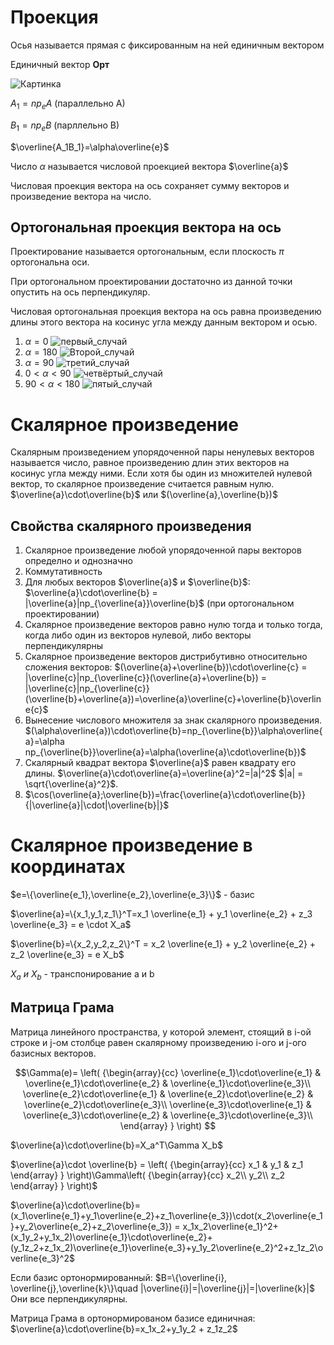 # Проекция

Осья называется прямая с фиксированным на ней единичным вектором

Единичный вектор **Орт**

![Картинка](11_01_1.jpg)

$A_1=np_eA$ (параллельно A)

$B_1=np_eB$ (парллельно B)

$\overline{A_1B_1}=\alpha\overline{e}$

Число $\alpha$ называется числовой проекцией вектора $\overline{a}$

Числовая проекция вектора на ось сохраняет сумму векторов и произведение вектора на число.

## Ортогональная проекция вектора на ось

Проектирование называется ортогональным, если плоскость $\pi$ ортогональна оси.

При ортогональном проектировании достаточно из данной точки опустить на ось перпендикуляр.

Числовая ортогональная проекция вектора на ось равна произведению длины этого вектора на косинус угла между данным вектором и осью.

1. $\alpha = 0$
![первый_случай](11_01_2.jpg)
2. $\alpha = 180$
![Второй_случай](11_01_3.jpg)
3. $\alpha = 90$
![третий_случай](11_01_4.jpg)
4. $0 <\alpha < 90$
![четвёртый_случай](11_01_5.jpg)
5. $90 < \alpha < 180$
![пятый_случай](11_01_6.jpg)

# Скалярное произведение
Скалярным произведением упорядоченной пары ненулевых векторов называется число, равное произведению длин этих векторов на косинус угла между ними. Если хотя бы один из множителей нулевой вектор, то скалярное произведение считается равным нулю. $\overline{a}\cdot\overline{b}$ или $(\overline{a},\overline{b})$

## Свойства скалярного произведения
1. Скалярное произведение любой упорядоченной пары векторов определно и однозначно
2. Коммутативность
3. Для любых векторов $\overline{a}$ и $\overline{b}$: $\overline{a}\cdot\overline{b} = |\overline{a}|np_{\overline{a}}\overline{b}$ (при ортогональном проектировании)
4. Скалярное произведение векторов равно нулю тогда и только тогда, когда либо один из векторов нулевой, либо векторы перпендикулярны
5. Скалярное произведение векторов дистрибутивно относительно сложения векторов: $(\overline{a}+\overline{b})\cdot\overline{c} = |\overline{c}|np_{\overline{c}}(\overline{a}+\overline{b}) = |\overline{c}|np_{\overline{c}}(\overline{b}+\overline{a})=\overline{a}\overline{c}+\overline{b}\overline{c}$
6. Вынесение числового множителя за знак скалярного произведения. $(\alpha\overline{a})\cdot\overline{b}=np_{\overline{b}}\alpha\overline{a}=\alpha np_{\overline{b}}\overline{a}=\alpha(\overline{a}\cdot\overline{b})$
7. Скалярный квадрат вектора $\overline{a}$ равен квадрату его длины. $\overline{a}\cdot\overline{a}=\overline{a}^2=|a|^2$ $|a| = \sqrt{\overline{a}^2}$.
8. $\cos(\overline{a};\overline{b})=\frac{\overline{a}\cdot\overline{b}}{|\overline{a}|\cdot|\overline{b}|}$ 

# Скалярное произведение в координатах

$e=\{\overline{e_1},\overline{e_2},\overline{e_3}\}$ - базис

$\overline{a}=\{x_1,y_1,z_1\}^T=x_1 \overline{e_1} + y_1 \overline{e_2} + z_3 \overline{e_3} = e \cdot X_a$

$\overline{b}=\{x_2,y_2,z_2\}^T = x_2 \overline{e_1} + y_2 \overline{e_2} + z_2 \overline{e_3} = e X_b$

$X_a\ и\ X_b$ - транспонирование a и b

## Матрица Грама

Матрица линейного пространства, у которой элемент, стоящий в i-ой строке и j-ом столбце равен скалярному произведению i-ого и j-ого базисных векторов.

$$\Gamma(e)=
\left( {\begin{array}{cc}
    \overline{e_1}\cdot\overline{e_1} & \overline{e_1}\cdot\overline{e_2} & \overline{e_1}\cdot\overline{e_3}\\
    \overline{e_2}\cdot\overline{e_1} & \overline{e_2}\cdot\overline{e_2} & \overline{e_2}\cdot\overline{e_3}\\
    \overline{e_3}\cdot\overline{e_1} & \overline{e_3}\cdot\overline{e_2} & \overline{e_3}\cdot\overline{e_3}\\
  \end{array} } \right)
$$

$\overline{a}\cdot\overline{b}=X_a^T\Gamma X_b$

$\overline{a}\cdot \overline{b} = \left( {\begin{array}{cc}
    x_1 & y_1 & z_1
  \end{array} } \right)\Gamma\left( {\begin{array}{cc}
    x_2\\
    y_2\\
    z_2
  \end{array} } \right)$

$\overline{a}\cdot\overline{b}=(x_1\overline{e_1}+y_1\overline{e_2}+z_1\overline{e_3})\cdot(x_2\overline{e_1}+y_2\overline{e_2}+z_2\overline{e_3}) = x_1x_2\overline{e_1}^2+(x_1y_2+y_1x_2)\overline{e_1}\cdot\overline{e_2}+(y_1z_2+z_1x_2)\overline{e_1}\overline{e_3}+y_1y_2\overline{e_2}^2+z_1z_2\overline{e_3}^2$

Если базис ортонормированный: $B=\{\overline{i}, \overline{j},\overline{k}\}\quad |\overline{i}|=|\overline{j}|=|\overline{k}|$ Они все перпендикулярны.

Матрица Грама в ортонормированом базисе единичная: $\overline{a}\cdot\overline{b}=x_1x_2+y_1y_2 + z_1z_2$